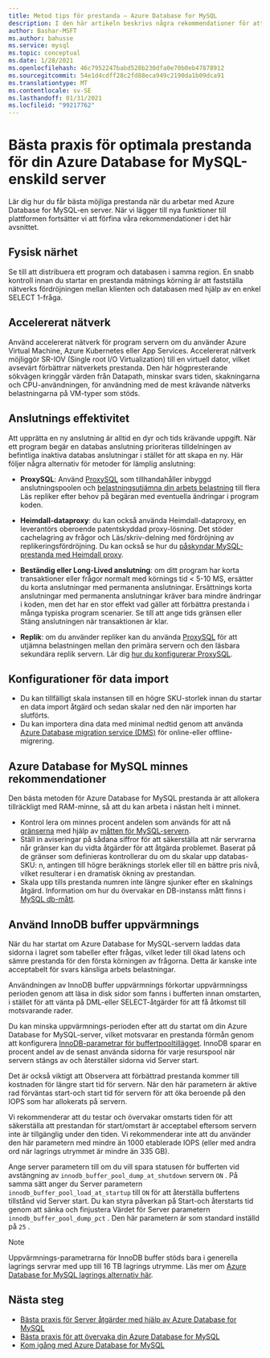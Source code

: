 ```yaml
---
title: Metod tips för prestanda – Azure Database for MySQL
description: I den här artikeln beskrivs några rekommendationer för att övervaka och justera prestanda för Azure Database for MySQL.
author: Bashar-MSFT
ms.author: bahusse
ms.service: mysql
ms.topic: conceptual
ms.date: 1/28/2021
ms.openlocfilehash: 46c7952247babd528b230dfa0e70b0eb47878912
ms.sourcegitcommit: 54e1d4cdff28c2fd88eca949c2190da1b09dca91
ms.translationtype: MT
ms.contentlocale: sv-SE
ms.lasthandoff: 01/31/2021
ms.locfileid: "99217762"
---
```

# <a name="best-practices-for-optimal-performance-of-your-azure-database-for-mysql---single-server"></a>Bästa praxis för optimala prestanda för din Azure Database for MySQL-enskild server

Lär dig hur du får bästa möjliga prestanda när du arbetar med Azure Database for MySQL-en server. När vi lägger till nya funktioner till plattformen fortsätter vi att förfina våra rekommendationer i det här avsnittet.

## <a name="physical-proximity"></a>Fysisk närhet

 Se till att distribuera ett program och databasen i samma region. En snabb kontroll innan du startar en prestanda mätnings körning är att fastställa nätverks fördröjningen mellan klienten och databasen med hjälp av en enkel SELECT 1-fråga. 

## <a name="accelerated-networking"></a>Accelererat nätverk

Använd accelererat nätverk för program servern om du använder Azure Virtual Machine, Azure Kubernetes eller App Services. Accelererat nätverk möjliggör SR-IOV (Single root I/O Virtualization) till en virtuell dator, vilket avsevärt förbättrar nätverkets prestanda. Den här högpresterande sökvägen kringgår värden från Datapath, minskar svars tiden, skakningarna och CPU-användningen, för användning med de mest krävande nätverks belastningarna på VM-typer som stöds.

## <a name="connection-efficiency"></a>Anslutnings effektivitet

Att upprätta en ny anslutning är alltid en dyr och tids krävande uppgift. När ett program begär en databas anslutning prioriteras tilldelningen av befintliga inaktiva databas anslutningar i stället för att skapa en ny.  Här följer några alternativ för metoder för lämplig anslutning:

- **ProxySQL**: Använd [ProxySQL](https://proxysql.com/) som tillhandahåller inbyggd anslutningspoolen och [belastningsutjämna din arbets belastning](https://techcommunity.microsoft.com/t5/azure-database-for-mysql/load-balance-read-replicas-using-proxysql-in-azure-database-for/ba-p/880042) till flera Läs repliker efter behov på begäran med eventuella ändringar i program koden.

- **Heimdall-dataproxy**: du kan också använda Heimdall-dataproxy, en leverantörs oberoende patentskyddad proxy-lösning. Det stöder cachelagring av frågor och Läs/skriv-delning med fördröjning av replikeringsfördröjning. Du kan också se hur du [påskyndar MySQL-prestanda med Heimdall proxy](https://techcommunity.microsoft.com/t5/azure-database-for-mysql/accelerate-mysql-performance-with-the-heimdall-proxy/ba-p/1063349).  

- **Beständig eller Long-Lived anslutning**: om ditt program har korta transaktioner eller frågor normalt med körnings tid < 5-10 MS, ersätter du korta anslutningar med permanenta anslutningar. Ersättnings korta anslutningar med permanenta anslutningar kräver bara mindre ändringar i koden, men det har en stor effekt vad gäller att förbättra prestanda i många typiska program scenarier. Se till att ange tids gränsen eller Stäng anslutningen när transaktionen är klar.

- **Replik**: om du använder repliker kan du använda [ProxySQL](https://proxysql.com/) för att utjämna belastningen mellan den primära servern och den läsbara sekundära replik servern. Lär dig [hur du konfigurerar ProxySQL](https://techcommunity.microsoft.com/t5/azure-database-for-mysql/scaling-an-azure-database-for-mysql-workload-running-on/ba-p/1105847).

## <a name="data-import-configurations"></a>Konfigurationer för data import

- Du kan tillfälligt skala instansen till en högre SKU-storlek innan du startar en data import åtgärd och sedan skalar ned den när importen har slutförts.
- Du kan importera dina data med minimal nedtid genom att använda [Azure Database migration service (DMS)](https://datamigration.microsoft.com/) för online-eller offline-migrering. 

## <a name="azure-database-for-mysql-memory-recommendations"></a>Azure Database for MySQL minnes rekommendationer

Den bästa metoden för Azure Database for MySQL prestanda är att allokera tillräckligt med RAM-minne, så att du kan arbeta i nästan helt i minnet. 

- Kontrol lera om minnes procent andelen som används för att nå [gränserna](./concepts-pricing-tiers.md) med hjälp av [måtten för MySQL-servern](./concepts-monitoring.md). 
- Ställ in aviseringar på sådana siffror för att säkerställa att när servrarna når gränser kan du vidta åtgärder för att åtgärda problemet. Baserat på de gränser som definieras kontrollerar du om du skalar upp databas-SKU: n, antingen till högre beräknings storlek eller till en bättre pris nivå, vilket resulterar i en dramatisk ökning av prestandan. 
- Skala upp tills prestanda numren inte längre sjunker efter en skalnings åtgärd. Information om hur du övervakar en DB-instanss mått finns i [MySQL db-mått](./concepts-monitoring.md#metrics).
 
## <a name="use-innodb-buffer-pool-warmup"></a>Använd InnoDB buffer uppvärmnings

När du har startat om Azure Database for MySQL-servern laddas data sidorna i lagret som tabeller efter frågas, vilket leder till ökad latens och sämre prestanda för den första körningen av frågorna. Detta är kanske inte acceptabelt för svars känsliga arbets belastningar. 

Användningen av InnoDB buffer uppvärmnings förkortar uppvärmningss perioden genom att läsa in disk sidor som fanns i bufferten innan omstarten, i stället för att vänta på DML-eller SELECT-åtgärder för att få åtkomst till motsvarande rader.

Du kan minska uppvärmnings-perioden efter att du startat om din Azure Database for MySQL-server, vilket motsvarar en prestanda förmån genom att konfigurera [InnoDB-parametrar för buffertpooltillägget](https://dev.mysql.com/doc/refman/8.0/en/innodb-preload-buffer-pool.html). InnoDB sparar en procent andel av de senast använda sidorna för varje resurspool när servern stängs av och återställer sidorna vid Server start.

Det är också viktigt att Observera att förbättrad prestanda kommer till kostnaden för längre start tid för servern. När den här parametern är aktive rad förväntas start-och start tid för servern för att öka beroende på den IOPS som har allokerats på servern. 

Vi rekommenderar att du testar och övervakar omstarts tiden för att säkerställa att prestandan för start/omstart är acceptabel eftersom servern inte är tillgänglig under den tiden. Vi rekommenderar inte att du använder den här parametern med mindre än 1000 etablerade IOPS (eller med andra ord när lagrings utrymmet är mindre än 335 GB).

Ange server parametern till om du vill spara statusen för bufferten vid avstängning av `innodb_buffer_pool_dump_at_shutdown` servern `ON` . På samma sätt anger du Server parametern `innodb_buffer_pool_load_at_startup` till `ON` för att återställa buffertens tillstånd vid Server start. Du kan styra påverkan på Start-och återstarts tid genom att sänka och finjustera Värdet för Server parametern `innodb_buffer_pool_dump_pct` . Den här parametern är som standard inställd på `25` .

> [!Note]
> Uppvärmnings-parametrarna för InnoDB buffer stöds bara i generella lagrings servrar med upp till 16 TB lagrings utrymme. Läs mer om [Azure Database for MySQL lagrings alternativ här](https://docs.microsoft.com/azure/mysql/concepts-pricing-tiers#storage).

## <a name="next-steps"></a>Nästa steg

- [Bästa praxis för Server åtgärder med hjälp av Azure Database for MySQL](concept-operation-excellence-best-practices.md) <br/>
- [Bästa praxis för att övervaka din Azure Database for MySQL](concept-monitoring-best-practices.md)<br/>
- [Kom igång med Azure Database for MySQL](quickstart-create-mysql-server-database-using-azure-portal.md)<br/>